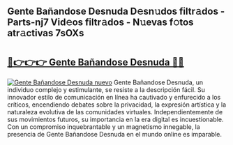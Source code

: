 ## Gente Bañandose Desnuda D𝚎sn𝚞dos filtr𝚊dos - Parts-nj7 Vid𝚎os filtr𝚊dos - N𝚞evas f𝚘tos atr𝚊ctivas 7sOXs

# <h2><a href="http://mbcxha.tromn.icu/?c=Gente+Ba%c3%b1andose+Desnuda">🔗👉👉👉 Gente Bañandose Desnuda 🔗🔗</a></h2>

[![Gente Bañandose Desnuda nuevo](https://i.imgur.com/pEAQMta.gif)](http://mbcxha.tromn.icu/?c=Gente+Ba%c3%b1andose+Desnuda)
Gente Bañandose Desnuda, un individuo complejo y estimulante, se resiste a la descripción fácil. Su innovador estilo de comunicación en línea ha cautivado y enfurecido a los críticos, encendiendo debates sobre la privacidad, la expresión artística y la naturaleza evolutiva de las comunidades virtuales. Independientemente de sus movimientos futuros, su importancia en la era digital es incuestionable. Con un compromiso inquebrantable y un magnetismo innegable, la presencia de Gente Bañandose Desnuda en el mundo online es imparable.
